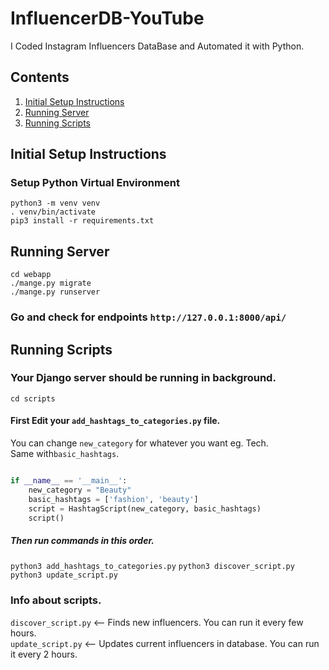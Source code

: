 # InfluencerDB-YouTube
I Coded Instagram Influencers DataBase and Automated it with Python.

## Contents

1. [Initial Setup Instructions](#initial-setup-instructions)
1. [Running Server](#running-server)
1. [Running Scripts](#running-scripts)

## Initial Setup Instructions

### Setup Python Virtual Environment
```buildoutcfg
python3 -m venv venv
. venv/bin/activate
pip3 install -r requirements.txt
```
## Running Server

```buildoutcfg
cd webapp
./mange.py migrate
./mange.py runserver
```
### Go and check for endpoints `http://127.0.0.1:8000/api/`

## Running Scripts
### Your Django server should be running in background.
```buildoutcfg
cd scripts
```
#### First Edit your `add_hashtags_to_categories.py` file.
You can change `new_category` for whatever you want eg. Tech. <br>
Same with`basic_hashtags`.
```python

if __name__ == '__main__':
    new_category = "Beauty"
    basic_hashtags = ['fashion', 'beauty']
    script = HashtagScript(new_category, basic_hashtags)
    script()

```
##### Then run commands in this order.
`python3 add_hashtags_to_categories.py`
`python3 discover_script.py`
`python3 update_script.py`

### Info about scripts.
`discover_script.py` <-- Finds new influencers. You can run it every few hours. <br>
`update_script.py` <-- Updates current influencers in database. You can run it every 2 hours. <br>
